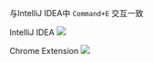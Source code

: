 与IntelliJ IDEA中 `Command+E` 交互一致

IntelliJ IDEA
![](https://s3plus.meituan.net/v1/mss_78d1aa5426c546bfa023ca0cacfa2cd1/distribute/9d3e3f34-b757-4790-a576-b6058417984e_1553329049690)


Chrome Extension
![](https://s3plus.meituan.net/v1/mss_78d1aa5426c546bfa023ca0cacfa2cd1/distribute/b46dd9d3-e271-4333-a3a3-215d8cdde67d_1553329174345)
